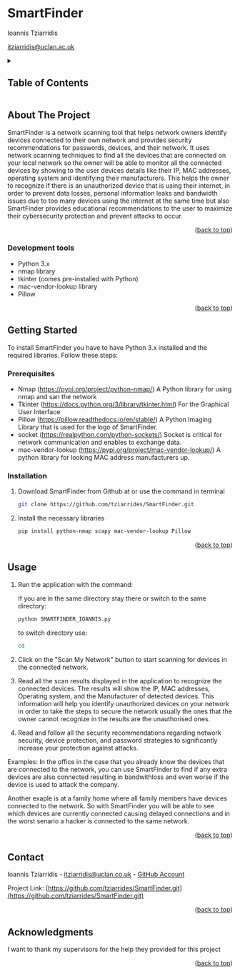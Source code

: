 # SmartFinder
Ioannis Tziarridis

<a href="itziarridis@uclan.ac.uk">itziarridis@uclan.ac.uk</a>

<!-- TABLE OF CONTENTS -->
<details>
  <summary><h2>Table of Contents</h2></summary>
  <ol>
    <li>
      <a href="#about-the-project">About The Project</a>
      <ul>
        <li><a href="#tools">Development tools</a></li>
      </ul>
    </li>
    <li>
      <a href="#getting-started">Getting Started</a>
      <ul>
        <li><a href="#prerequisites">Prerequisites</a></li>
        <li><a href="#installation">Installation</a></li>
      </ul>
    </li>
    <li><a href="#usage">Usage</a></li>
    <li><a href="#contact">Contact</a></li>
    <li><a href="#acknowledgments">Acknowledgments</a></li>
  </ol>
</details>

<!-- ABOUT THE PROJECT -->
## About The Project
SmartFinder is a network scanning tool that helps network owners identify devices connected to their own network and provides security recommendations for passwords, devices, and their network. It uses network scanning techniques to find all the devices that are connected on your local network so the owner will be able to monitor all the connected devices by showing to the user devices details like their IP, MAC addresses, operating system and identifying their manufacturers. This helps the owner to recognize if there is an unauthorized device that is using their internet, in order to prevent data losses, personal information leaks and bandwidth issues due to too many devices using the internet at the same time but also SmartFinder provides educational recommendations to the user to maximize their cybersecurity protection and prevent attacks to occur.

<p align="right">(<a href="#readme-top">back to top</a>)</p>

### Development tools
- Python 3.x
- nmap library
- tkinter (comes pre-installed with Python)
- mac-vendor-lookup library
- Pillow

<p align="right">(<a href="#readme-top">back to top</a>)</p>

<!-- GETTING STARTED -->
## Getting Started
To install SmartFinder you have to have Python 3.x installed and the required libraries. 
Follow these steps:

### Prerequisites
- Nmap (https://pypi.org/project/python-nmap/) A Python library for using nmap and san the network 
- Tkinter (https://docs.python.org/3/library/tkinter.html) For the Graphical User Interface
- Pillow (https://pillow.readthedocs.io/en/stable/) A Python Imaging Library that is used for the logo of SmartFinder.
- socket (https://realpython.com/python-sockets/) Socket is critical for network communication and enables to exchange data.
- mac-vendor-lookup (https://pypi.org/project/mac-vendor-lookup/) A python library for looking MAC address manufacturers up.

### Installation
1. Download SmartFinder from Github at
   or use the command in terminal 
    ```sh
    git clone https://github.com/tziarrides/SmartFinder.git
   ```
2. Install the necessary libraries
    ```sh
   pip install python-nmap scapy mac-vendor-lookup Pillow 
   ```

<p align="right">(<a href="#readme-top">back to top</a>)</p>

<!-- USAGE EXAMPLES -->
## Usage
1. Run the application with the command:
   
   If you are in the same directory stay there or switch to the same directory:
   ```sh
   python SMARTFINDER_IOANNIS.py
   ```
   to switch directory use:
    ```sh
   cd
   ```

2. Click on the "Scan My Network" button to start scanning for devices in the connected network.

3. Read all the scan results displayed in the application to recognize the connected devices. The results will show the IP, MAC addresses, Operating system, and the Manufacturer of detected devices. This information will help you identify unauthorized devices on your network in order to take the steps to secure the network usually the ones that the owner cannot recognize in the results are the unauthorised ones.

4. Read and follow all the security recommendations regarding network security, device protection, and password strategies to significantly increase your protection against attacks.

Examples: 
In the office in the case that you already know the devices that are connected to the network, you can use SmartFinder to find if any extra devices are also connected resulting in bandwithloss and even worse if the device is used to attack the company. 

Another exaple is at a family home where all family members have devices connected to the network. So with SmartFinder you will be able to see which devices are currently connected causing delayed connections and in the worst senario a hacker is connected to the same network.

<p align="right">(<a href="#readme-top">back to top</a>)</p>

<!-- CONTACT -->
## Contact
Ioannis Tziarridis - <a href="mailto:itziarridis@uclan.co.uk">itziarridis@uclan.co.uk</a> - [GitHub Account](https://github.com/your_username)

Project Link: [https://github.com/tziarrides/SmartFinder.git](https://github.com/tziarrides/SmartFinder.git)

<p align="right">(<a href="#readme-top">back to top</a>)</p>

<!-- ACKNOWLEDGMENTS -->
## Acknowledgments
I want to thank my supervisors for the help they provided for this project
<p align="right">(<a href="#readme-top">back to top</a>)</p>
